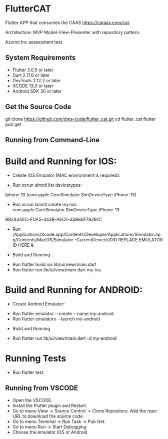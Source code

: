 # FlutterCAT

Flutter APP that consumes the CAAS https://cataas.com/cat.

Architecture: MVP Model-View-Presenter with repository pattern.

Azumo Inc assessment test.

## System Requirements

- Flutter 3.0.5 or later
- Dart 2.17.6 or later
- DevTools 2.12.2 or later
- XCODE 13.0 or later
- Android SDK 30 or later

## Get the Source Code

git clone https://github.com/dms-code/flutter_cat.git
cd flutter_cat
flutter pub get

## Running from Command-Line

# Build and Running for IOS:

* Create IOS Emulator (MAC environment is required):

- Run xcrun simctl list devicetypes:

Iphone 13 (com.apple.CoreSimulator.SimDeviceType.iPhone-13)

- Run xcrun simctl create my-ios com.apple.CoreSimulator.SimDeviceType.iPhone-13

BB244AEC-FDA5-443B-AECE-34986F782B1C

- Run /Applications/Xcode.app/Contents/Developer/Applications/Simulator.app/Contents/MacOS/Simulator -CurrentDeviceUDID  REPLACE EMULATOR ID HERE &

* Build and Running

- Run flutter build ios lib/ui/view/main.dart
- Run flutter run lib/ui/view/main.dart my-ios

# Build and Running for ANDROID:

* Create Android Emulator:

- Run flutter emulator --create --name my-android
- Run flutter emulators --launch my-android

* Build and Running

- Run flutter run lib/ui/view/main.dart -d my-android

# Running Tests

- Run flutter test.

## Running from VSCODE

- Open the VSCODE.
- Install the Flutter plugin and Restart.
- Go to menu View -> Source Control -> Clone Repository. Add the repo URL to download the source code.
- Go to menu Terminal -> Run Task -> Pub Get.
- Go to menu Run -> Start Debugging
- Choose the emulator IOS or Android






